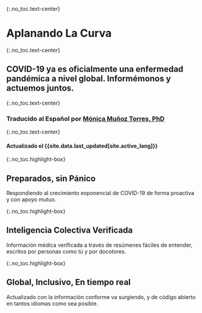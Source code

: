 {:.no_toc.text-center}
# Aplanando La Curva

{:.no_toc.text-center}
## COVID-19 ya es oficialmente una enfermedad pandémica a nivel global. Informémonos y actuemos juntos.

{:.no_toc.text-center}
### Traducido al Español por [Mónica Muñoz Torres, PhD](https://www.linkedin.com/in/monimunozto/)

{:.no_toc.text-center}
#### Actualizado el {{site.data.last_updated[site.active_lang]}}

{:.no_toc.highlight-box}
## Preparados, sin Pánico
Respondiendo al crecimiento exponencial de COVID-19 de forma proactiva y con apoyo mutuo.

{:.no_toc.highlight-box}
## Inteligencia Colectiva Verificada
Información médica verificada a través de resúmenes fáciles de entender, escritos por personas como tú y por docotores.

{:.no_toc.highlight-box}
## Global, Inclusivo, En tiempo real
Actualizado con la información conforme va surgiendo, y de código abierto en tantos idiomas como sea posible.
